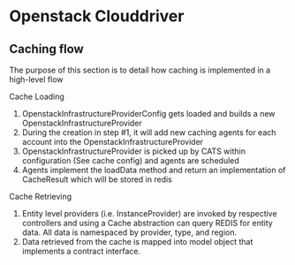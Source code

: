 # Openstack Clouddriver

## Caching flow
The purpose of this section is to detail how caching is implemented in a high-level flow

Cache Loading
1. OpenstackInfrastructureProviderConfig gets loaded and builds a new OpenstackInfrastructureProvider
2. During the creation in step #1, it will add new caching agents for each account into the OpenstackInfrastructureProvider
3. OpenstackInfrastructureProvider is picked up by CATS within configuration (See cache config) and agents are scheduled
4. Agents implement the loadData method and return an implementation of CacheResult which will be stored in redis

Cache Retrieving
1. Entity level providers (i.e. InstanceProvider) are invoked by respective controllers and using a Cache abstraction
can query REDIS for entity data. All data is namespaced by provider, type, and region.
2. Data retrieved from the cache is mapped into model object that implements a contract interface.


